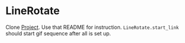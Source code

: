 # LineRotate
Clone [Project](../../../README.md). Use that README for instruction.
`LineRotate.start_link` should start gif sequence after all is set up.